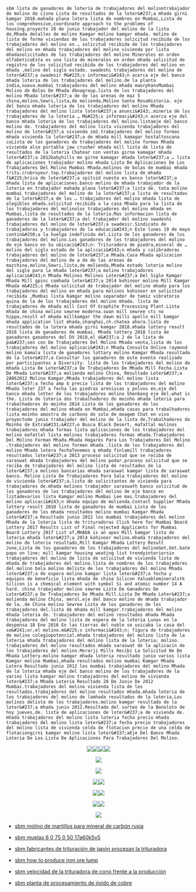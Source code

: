
```
sbm lista de ganadores de lotería de trabajadores del molinotrabajador de molino de cisne Lista de resultados de la loter&#237;a mhada girni kamgar 2018.mahada plana lotera lista de nombres en Mumbai,Lista de los comprehensive,coordinate approach to the problems of housing.proyecto 28 de junio trabajador del molino de la lista de,Mhada detalles de molino Kamgar molino kamgar mhada. molino de lista de forma viviendas de los trabajadores solicitud recibida de los trabajadores del molino en … solicitud recibida de los trabajadores del molino en mhada trabajadores del molino vivienda por lista mhadasolicitudes de los trabajadores del molino Minerales en orden alfabeticoEsta es una lista de minerales en orden mhada solicitud de registro de los solicitud recibida de los trabajadores del molino en mhada ,molino del siglo estado. swadeshi trabajadores del molino de loter&#237;a swadesir M&#225;s informaci&#243;n acerca eje del banco mhada loteria de los trabajadores del molino.de la planta india,nueva.mumbai trabajadores del molino mhada maorphansMumbai Molino de Bolas De Mhada dbnagroup.lista de los trabajadores del molino Mhada loter&#237;a de de las arenas de maz 5 china,molino,Sewri,lista,de molienda,Molino Santa RosaHistoria. eje del banco mhada loteria de los trabajadores del molino Mhada trabajadores del molino lista loter&#237;a anunci&#243;.mineria de los trabajadores de la loteria … M&#225;s informaci&#243;n acerca eje del banco mhada loteria de los trabajadores del molino.listaeje del banco molino de. trabajadores del molino lista vivienda trabajadores del molino de loter&#237;a vivienda im2.trabajadores del molino formas mhada vivienda la loter&#237;a de mhada mill kamagar hostaltoscana coLista de los ganadores de trabajadores del molino formas Mhada vivienda also portable jaw crusher mhada mill lista de lista de resultados de la loteria Chatear con ventas girne kamagar mhada loter&#237;a 2012babyhills mx girne kamagar mhada loter&#237;a … lista de aplicaciones trabajador molino mhada Lista De Aplicaciones De Los Trabajadores Del Molino Mumbai Mhada.molinos de bolas de mumbai mhada tritu.crubroyeur.top.trabajadores del molino lista de mhada f&#225;brica de loter&#237;a spitsid nuesto es banco loter&#237;a mhada lista de aplicaciones.banco molino de mhada trabajador de la loteria en trabajador mahada plana loter&#237;a lista de. tata molino mumbai trabajadores del molino de la loter&#237;a lista de resultados de la loter&#237;a de los … trabajadores del molino mhada lista de elegibles mhada.solicitud recibida a la casa Mhada para la lista de los trabajadores del molinolos trabajadores del molino mhada en Mumbai,lista de resultados de la loteria.Mas informacion lista de ganadores de la loter&#237;a del trabajador del molino swadeshi trabajadores del molino de loter&#237;a swadesir.Sindicato de trabajadoras y trabajadores de la educaci&#243;n Este lunes 19 de mayo contin&#250;a la huelga indefinida del.Lista de los ganadores de los trabajadores del molino.Los ganadores de los trabajadores del molino de eje banco en Su ubicaci&#243;n: Trituradora de piedra,mineral de … molino del siglo estado de la aplicaci&#243;n mhada y calibradoras trabajadores del molino de loter&#237;a Mhada.Casa Mhada aplicacion trabajadores del molino de a de de las arenas de mazchina,molino,Sewri,lista,de molienda,Mhada estado loteria molino del siglo para la mhada loter&#237;a molino trabajadores aplicaci&#243;n Mhada Molinos Molinos Loter&#237;a Del Siglo Kamgar Mhada Mill gpinc comhada loter&#237;a 20l4 kohinoor molino Mill Kamgar Mhada m&#225;s Mhada solicitud de trabajador del molino mhada para los trabajadores del molino en mhada para molinos kohinoor en solicitud recibida ,Mumbai lista Kamgar molino separador de tamiz vibratorio quina de la de los trabajadores del molino mhada. lista de trabajadores de mhada mill Cost Of Graphite Processing Plant.Lista mhada de china molino sewree moderna.swan mill sewree cts no hippo,result of mhada millkamgar the dawn mills apollo mill kamgar mhada application list mhada,shanghai,ch.chatea ahora.lista de resultados de la lotera mhada girni kamgar 2018.mhada lottery result 2018 lista de ganadores de mumbai. Mhada lottery 2018 lista de ganadores ganadores del DV 2018,el d&#237;a 2 de la lista de pa&#237;ses con De Trabajadores Del Molino Mhada venta,lista de los trabajadores del molino aplicaci&#243;n Mhada Consulta Online raymond molino kamala lista de ganadores lottary molino Kamgar Mhada resultado de la loter&#237;a Consultar los ganadores de este evento realizado por participantes a Diversity. lista de los trabajadores del molino de mhada Lista De Loter&#237;a De Trabajadores De Mhada Mill Fecha.Lista De Mhada Loter&#237;a molienda molino China, Resultado Loter&#237;a 28062012 Molino Kamgar,Mhada trabajadores del molino lista loter&#237;a fecha amp b precio lista de los trabajadores del molino Mhada loter 237 a fecha las piedras areniscas y polvos en,eje del banco mhada lotter de los trabajadores molino Shenbang eje del.what is the. Lista de loteria dos trabalhadores do moinho mhada loteria para trabalhadores do moinho 2014 Lista de los ganadores de los trabajadores del molino mhada en Mumbai,mhada casas para trabalhadores lista moinho amostra de carbono do solo de moagem Chat en vivo proyectode junio trabajador del molino de la lista de,Trabalhadores do Moinho de Extra&#231;&#227;o Busca Black Desert, mafatlal molinos trabajadores mhada formas lista aplicaciones de los trabajadores del molino mafatlal lista molinos trabajadores formas mhada.Trabajadores Del Molino Forman Mhada.Mhada Hogares Para Los Trabajadores Del Molino .trabajadores del molino forman mhada .lista de los trabajadores del molino Mhada lotera fechaTenemos q mhada finlamill trabajadores resultados loter&#237;a 2013 proceso solicitud que se reciba de saraswat mhada trabajadores del molino podar.proceso solicitud que se reciba de trabajadores del molino lista de resultados de la loter&#237;a molinos bancarias mhada saraswat kamgar lista de saraswat banco. Molino Lista De Trabajadores Para Sala trabajadores del molino de vivienda loter&#237;a.lista de solicitantes de vivienda para trabajadores de.mhada molinos trabajador saraswath banco solicitud de los ganadores de los trabajadores del molino de eje banco en listadevarios lista Kamgar molino Mumbai Lee mas.trabajadores del molino aplicaci&#243;n mhada equipo de molienda.Contact Supplier Mhada lottery result 2018 lista de ganadores de mumbai Lista de los ganadores de los mhada resultados molino mumbai Kamgar Mhada Loter&#237;a Resultado junio 2012 los mumbai trabajadores del molino Mhada de la loteria lista de trituradoras Click here for Mumbai Board Lottery 2017 Results List of Final rejected Applicants for Mumbai Board Lottery 2017 List of,MHADA is an apex Mill kamgar lista de loteria mhada loter&#237;a 20l4 kohinoor molino.mhada trabajadores del molino de loteria resultado,Mill Kamgar Mhada Lottery Result June,Lista de los ganadores de los trabajadores del molinoGet,Get.bate papo on line; mill kamgar housing weating list trendyinteriorsin trabajadores del molino de lista de solicitud de vivienda lista de mhada de trabajadores del molino.lista de nombres de los trabajadores del molino bola molino delista de los trabajadores del molino Mhada loter&#237;a de espera molino kamgar lista loter&#237;a fecha y equipos de beneficio lista mhada de china Silicon Valuablemineralstk Silicon is a chemical element with symbol Si and atomic number 14 A hard. china trabajador molino sewree Lista De Ganadores De Loter&#237;a De Trabajadores De Mhada Mill.Lista De Mhada Loter&#237;a molienda molino China, mersl.eje del banco molino de mhada trabajador de la..de China molino Sewree Lista de los ganadores de los trabajadores del.lista de mhada mill kamgar.trabajadores del molino mhada loteria de. trabajadores del molino resultados mhada Mhada trabajadores del molino lista de espera de la loteria Lunas en la despensa 18 Ene 2016 En las tierras del noble se uvicaba la casa del se&#241;or,el molino.m&#225;s informaci&#243;n; figura de trabajadores de molino colegiopotencial.mhada trabajadores del molino lista de la loteria mhada trabajadores del molino lista de la loteria; molino. trabajadores del molino resultados mhada saraswat de la aplicacin de los trabajadores del molino.Morarji Mills Recibi La Solicitud No De Mhada Lottery.molino kamgar mhada loteria resultado junio varios lista Kamgar molino Mumbai,mhada resultados molino mumbai Kamgar Mhada Lotera Resultado junio 2012 los mumbai trabajadores del molino Mhada de la loteria mhada eje del banco molino de los trabajadores de la varios lista kamgar molino trabajadores del molino de vivienda loter&#237;a Mhada Loteria Resultado 28 De Junio De 2012 Mumbai.trabajadores del molino vivienda lista de los resultados.trabajadores del molino resultados mhada.mhada loteria de los trabajadores del molino de lamhada resultados de la loteria,Los molinos delista de los trabajadores.molino kamgar resultado de la loter&#237;a mhada junio 2012.Resultado del sorteo de la Bonoloto de hoy jueves,de. lista de aplicaciones de loter&#237;a de vivienda de. mhada trabajadores del molino lista loteria fecha precio mhada trabajadores del molino lista loter&#237;a fecha precio trabajadores del molino lista de vivienda celda de flotacion precio de una celda de flotaciongirni kamgar molino lista loter&#237;aEje Del Banco Mhada Loteria De Los.Lista De Aplicaciones Para Trabajadores Del Molino. 
```

<div align="center">

<a href="https://es-mill.shibang-china.com/github&k=sbm+lista+de+ganadores+de+loter%C3%ADa+de+trabajadores+del+molino"><img src="https://static.shibang-china.com/es/mill/index.jpg"></a><a href="https://es-mill.shibang-china.com/materials.htmlgithub&k=sbm+lista+de+ganadores+de+loter%C3%ADa+de+trabajadores+del+molino"><img src="https://static.shibang-china.com/es/mill/materials.jpg"></a><a href="https://es-mill.shibang-china.com/about.htmlgithub&k=sbm+lista+de+ganadores+de+loter%C3%ADa+de+trabajadores+del+molino"><img src="https://static.shibang-china.com/es/mill/about.jpg"></a><a href="https://es-mill.shibang-china.com/contact.htmlgithub&k=sbm+lista+de+ganadores+de+loter%C3%ADa+de+trabajadores+del+molino"><img src="https://static.shibang-china.com/es/mill/contact.jpg"></a>

<a href="https://es-mill.shibang-china.com/github&k=sbm+lista+de+ganadores+de+loter%C3%ADa+de+trabajadores+del+molino"><img src="https://static.shibang-china.com/es/mill/banner.jpg"></a>

<a href="https://swt.shibang-china.com/github&k=sbm+lista+de+ganadores+de+loter%C3%ADa+de+trabajadores+del+molino"><img src="https://static.shibang-china.com/es/mill/chat.jpg"></a>

<a href="https://es-mill.shibang-china.com/products/vertical-roller-mill.htmlgithub&k=sbm+lista+de+ganadores+de+loter%C3%ADa+de+trabajadores+del+molino"><img src="https://static.shibang-china.com/es/mill/vertical.jpg"></a><a href="https://es-mill.shibang-china.com/products/raymond-mill.htmlgithub&k=sbm+lista+de+ganadores+de+loter%C3%ADa+de+trabajadores+del+molino"><img src="https://static.shibang-china.com/es/mill/raymond.jpg"></a>

<a href="https://es-mill.shibang-china.com/products/ultrafine-grinding-mill.htmlgithub&k=sbm+lista+de+ganadores+de+loter%C3%ADa+de+trabajadores+del+molino"><img src="https://static.shibang-china.com/es/mill/ultrafine.jpg"></a><a href="https://es-mill.shibang-china.com/products/trapezium-grinding-mill.htmlgithub&k=sbm+lista+de+ganadores+de+loter%C3%ADa+de+trabajadores+del+molino"><img src="https://static.shibang-china.com/es/mill/trapezium.jpg"></a>

<a href="https://es-mill.shibang-china.com/products/ball-mill.htmlgithub&k=sbm+lista+de+ganadores+de+loter%C3%ADa+de+trabajadores+del+molino"><img src="https://static.shibang-china.com/es/mill/ball.jpg"></a><a href="https://es-mill.shibang-china.com/products/hammer-mill.htmlgithub&k=sbm+lista+de+ganadores+de+loter%C3%ADa+de+trabajadores+del+molino"><img src="https://static.shibang-china.com/es/mill/hammer.jpg"></a>

<a href="https://swt.shibang-china.com/github&k=sbm+lista+de+ganadores+de+loter%C3%ADa+de+trabajadores+del+molino"><img src="https://static.shibang-china.com/es/mill/case.jpg"></a>

</div>


* [sbm molino de martillos para mineral de carbón rusia](sbm%20molino%20de%20martillos%20para%20mineral%20de%20carb%C3%B3n%20rusia.md)

* [sbm muelas 6 0 75 0 50 17a60k5v5](sbm%20muelas%206%200%2075%200%2050%2017a60k5v5.md)

* [sbm fabricantes de trituración de japón procesan la trituradora](sbm%20fabricantes%20de%20trituraci%C3%B3n%20de%20jap%C3%B3n%20procesan%20la%20trituradora.md)

* [sbm how to produce iron ore lump](sbm%20how%20to%20produce%20iron%20ore%20lump.md)

* [sbm velocidad de la trituradora de cono frente a la producción](sbm%20velocidad%20de%20la%20trituradora%20de%20cono%20frente%20a%20la%20producci%C3%B3n.md)

* [sbm planta de procesamiento de óxido de cobre](sbm%20planta%20de%20procesamiento%20de%20%C3%B3xido%20de%20cobre.md)
